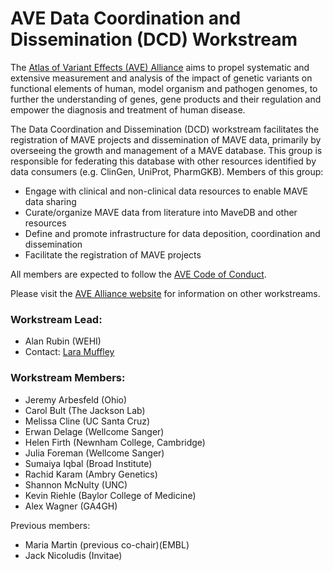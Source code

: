 # AVE Data Coordination and Dissemination (DCD) Workstream

The [Atlas of Variant Effects (AVE) Alliance](https://www.varianteffect.org) aims to propel systematic and extensive measurement and analysis of the impact of genetic variants on functional elements of human, model organism and pathogen genomes, to further the understanding of genes, gene products and their regulation and empower the diagnosis and treatment of human disease.

The Data Coordination and Dissemination (DCD) workstream facilitates the registration of MAVE projects and dissemination of MAVE data, primarily by overseeing the growth and management of a MAVE database. This group is responsible for federating this database with other resources identified by data consumers (e.g. ClinGen, UniProt, PharmGKB). Members of this group:

* Engage with clinical and non-clinical data resources to enable MAVE data sharing
* Curate/organize MAVE data from literature into MaveDB and other resources
* Define and promote infrastructure for data deposition, coordination and dissemination
* Facilitate the registration of MAVE projects

All members are expected to follow the [AVE Code of Conduct](https://www.varianteffect.org/code-of-conduct).

Please visit the [AVE Alliance website](https://www.varianteffect.org/workstreams) for information on other workstreams.

### Workstream Lead: 
* Alan Rubin (WEHI) 
* Contact: [Lara Muffley](mailto:muffley@uw.edu?subject=AVE%20DCD%20Workstream)

### Workstream Members:
* Jeremy Arbesfeld (Ohio)
* Carol Bult (The Jackson Lab)
* Melissa Cline (UC Santa Cruz)
* Erwan Delage (Wellcome Sanger)
* Helen Firth (Newnham College, Cambridge)
* Julia Foreman (Wellcome Sanger)
* Sumaiya Iqbal (Broad Institute)
* Rachid Karam (Ambry Genetics)
* Shannon McNulty (UNC)
* Kevin Riehle (Baylor College of Medicine)
* Alex Wagner (GA4GH)

Previous members:
* Maria Martin (previous co-chair)(EMBL)
* Jack Nicoludis (Invitae)
